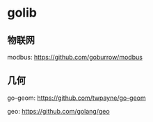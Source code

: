 # golib

## 物联网

modbus: https://github.com/goburrow/modbus

## 几何

go-geom: https://github.com/twpayne/go-geom

geo: https://github.com/golang/geo
